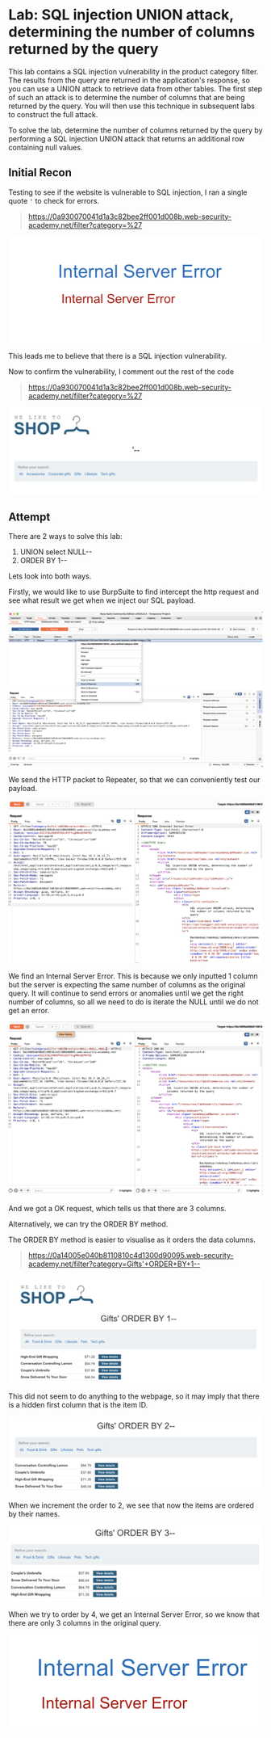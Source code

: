 # Lab: SQL injection UNION attack, determining the number of columns returned by the query

This lab contains a SQL injection vulnerability in the product category filter. The results from the query are returned in the application's response, so you can use a UNION attack to retrieve data from other tables. The first step of such an attack is to determine the number of columns that are being returned by the query. You will then use this technique in subsequent labs to construct the full attack.

To solve the lab, determine the number of columns returned by the query by performing a SQL injection UNION attack that returns an additional row containing null values.

## Initial Recon

Testing to see if the website is vulnerable to SQL injection, I ran a single quote `'` to check for errors.

> https://0a930070041d1a3c82bee2ff001d008b.web-security-academy.net/filter?category=%27

![pic1](pics/pic1.png)

This leads me to believe that there is a SQL injection vulnerability.

Now to confirm the vulnerability, I comment out the rest of the code

> https://0a930070041d1a3c82bee2ff001d008b.web-security-academy.net/filter?category=%27

![pic2](pics/pic2.png)

## Attempt

There are 2 ways to solve this lab: 
1. UNION select NULL--
2. ORDER BY 1--

Lets look into both ways.

Firstly, we would like to use BurpSuite to find intercept the http request and see what result we get when we inject our SQL payload.

![pic3](pics/pic3.png)

We send the HTTP packet to Repeater, so that we can conveniently test our payload.

![pic4](pics/pic4.png)

We find an Internal Server Error. This is because we only inputted 1 column but the server is expecting the same number of columns as the original query. It will continue to send errors or anomalies until we get the right number of columns, so all we need to do is iterate the NULL until we do not get an error.

![pic5](pics/pic5.png)

And we got a OK request, which tells us that there are 3 columns. 

Alternatively, we can try the ORDER BY method.

The ORDER BY method is easier to visualise as it orders the data columns. 

> https://0a14005e040b8110810c4d1300d90095.web-security-academy.net/filter?category=Gifts'+ORDER+BY+1--

![pic6](pics/pic6.png)

This did not seem to do anything to the webpage, so it may imply that there is a hidden first column that is the item ID. 

![pic7](pics/pic7.png)

When we increment the order to 2, we see that now the items are ordered by their names. 

![pic8](pics/pic8.png)

When we try to order by 4, we get an Internal Server Error, so we know that there are only 3 columns in the original query.

![pic9](pics/pic9.png)